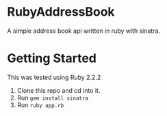 # RubyAddressBook
A simple address book api written in ruby with sinatra.

# Getting Started
This was tested using Ruby 2.2.2

1. Clone this repo and cd into it.
1. Run ```gem install sinatra```
2. Run ```ruby app.rb```
